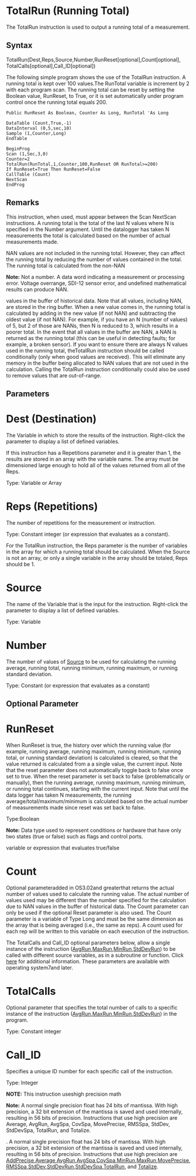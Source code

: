 # TotalRun (Running Total)

The TotalRun instruction is used to output a running total of a measurement.

## Syntax

TotalRun(Dest,Reps,Source,Number,RunReset[optional],Count[optional], TotalCalls[optional],Call_ID[optional])

The following simple program shows the use of the TotalRun instruction. A running total is kept over 100 values.The RunTotal variable is increment by 2 with each program scan. The running total can be reset by setting the Boolean value, RunReset, to True, or it is set automatically under program control once the running total equals 200.

```
Public RunReset As Boolean, Counter As Long, RunTotal 'As Long

DataTable (Count,True,-1)
DataInterval (0,5,sec,10)
Sample (1,Counter,Long)
EndTable

BeginProg
Scan (1,Sec,3,0)
Counter=2
TotalRun(RunTotal,1,Counter,100,RunReset OR RunTotal>=200)
If RunReset=True Then RunReset=False
CallTable (Count)
NextScan
EndProg
```

## Remarks

This instruction, when used, must appear between the Scan NextScan instructions. A running total is the total of the last N values where N is specified in the Number argument. Until the datalogger has taken N measurements the total is calculated based on the number of actual measurements made.

NAN values are not included in the running total. However, they can affect the running total by reducing the number of values contained in the total. The running total is calculated from the non-NAN

**Note:** Not a number. A data word indicating a measurement or processing error. Voltage overrange, SDI-12 sensor error, and undefined mathematical results can produce NAN.

values in the buffer of historical data. Note that all values, including NAN, are stored in the ring buffer. When a new value comes in, the running total is calculated by adding in the new value (if not NAN) and subtracting the oldest value (if not NAN). For example, if you have an N (number of values) of 5, but 2 of those are NANs, then N is reduced to 3, which results in a poorer total. In the event that all values in the buffer are NAN, a NAN is returned as the running total (this can be useful in detecting faults; for example, a broken sensor). If you want to ensure there are always N values used in the running total, theTotalRun instruction should be called conditionally (only when good values are received). This will eliminate any memory in the buffer being allocated to NAN values that are not used in the calculation. Calling the TotalRun instruction conditionally could also be used to remove values that are out-of-range.

## Parameters

# Dest (Destination)

The Variable in which to store the results of the instruction. Right-click the parameter to display a list of defined variables.

If this instruction has a Repetitions parameter and it is greater than 1, the results are stored in an array with the variable name. The array must be dimensioned large enough to hold all of the values returned from all of the Reps.

Type: Variable or Array

# Reps (Repetitions)

The number of repetitions for the measurement or instruction.

Type: Constant integer (or expression that evaluates as a constant).

For the TotalRun instruction, the Reps parameter is the number of variables in the array for which a running total should be calculated. When the Source is not an array, or only a single variable in the array should be totaled, Reps should be 1.

# Source

The name of the Variable that is the input for the instruction. Right-click the parameter to display a list of defined variables.

Type: Variable

# Number

The number of values of [Source](../parameters/source.md) to be used for calculating the running average, running total, running minimum, running maximum, or running standard deviation.

Type: Constant (or expression that evaluates as a constant)

## Optional Parameter

# RunReset

When RunReset is true, the history over which the running value (for example, running average, running maximum, running minimum, running total, or running standard deviation) is calculated is cleared, so that the value returned is calculated from a a single value, the current input. Note that the reset parameter does not automatically toggle back to false once set to true. When the reset parameter is set back to false (problematically or manually), then the running average, running maximum, running minimum, or running total continues, starting with the current input. Note that until the data logger has taken N measurements, the running average/total/maximum/minimum is calculated based on the actual number of measurements made since reset was set back to false.

Type:Boolean

**Note:** Data type used to represent conditions or hardware that have only two states (true or false) such as flags and control ports.

variable or expression that evaluates true/false

# Count

Optional parameteradded in OS3.02and greaterthat returns the actual number of values used to calculate the running value. The actual number of values used may be different than the number specified for the calculation due to NAN values in the buffer of historical data. The Count parameter can only be used if the optional Reset parameter is also used. The Count parameter is a variable of Type Long and must be the same dimension as the array that is being averaged (i.e., the same as reps). A count used for each rep will be written to this variable on each execution of the instruction.

The TotalCalls and Call_ID optional parameters below, allow a single instance of the instruction ([AvgRun](avgrun.md),[MaxRun](maxrun.md),[MinRun](minrun.md),[StdDevRun](stddevrun.md)) to be called with different source variables, as in a subroutine or function. Click [here](../parameters/TotalCalls_CallID_Explanation.md) for additional information. These parameters are available with operating system7and later.

# TotalCalls

Optional parameter that specifies the total number of calls to a specific instance of the instruction ([AvgRun](avgrun.md),[MaxRun](maxrun.md),[MinRun](minrun.md),[StdDevRun](stddevrun.md)) in the program.

Type: Constant integer

# Call_ID

Specifies a unique ID number for each specific call of the instruction.

Type: Integer

**NOTE:** This instruction useshigh precision math

**Note:** A normal single precision float has 24 bits of mantissa. With high precision, a 32 bit extension of the mantissa is saved and used internally, resulting in 56 bits of precision. Instructions that use high precision are Average, AvgRun, AvgSpa, CovSpa, MovePrecise, RMSSpa, StdDev, StdDevSpa, TotalRun, and Totalize.

. A normal single precision float has 24 bits of mantissa. With high precision, a 32 bit extension of the mantissa is saved and used internally, resulting in 56 bits of precision. Instructions that use high precision are [AddPrecise](addprecise.md),[Average](average.md),[AvgRun](avgrun.md),[AvgSpa](avgspa.md),[CovSpa](covspa.md),[MinRun](minrun.md),[MaxRun](maxrun.md),[MovePrecise](moveprecise.md),[RMSSpa](rmsspa.md),[StdDev](stddev.md),[StdDevRun](stddevrun.md),[StdDevSpa](stddevspa.md),[TotalRun](#), and [Totalize](totalize.md).
